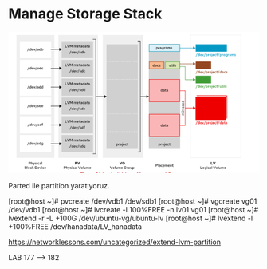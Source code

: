 # Manage Storage Stack

![alt text](image-2.png)

Parted ile partition yaratıyoruz.

[root@host ~]# pvcreate /dev/vdb1 /dev/sdb1
[root@host ~]# vgcreate vg01 /dev/vdb1
[root@host ~]# lvcreate -l 100%FREE -n lv01 vg01
[root@host ~]# lvextend -r -L +100G /dev/ubuntu-vg/ubuntu-lv
[root@host ~]# lvextend -l +100%FREE /dev/hanadata/LV_hanadata

https://networklessons.com/uncategorized/extend-lvm-partition


LAB 177 --> 182